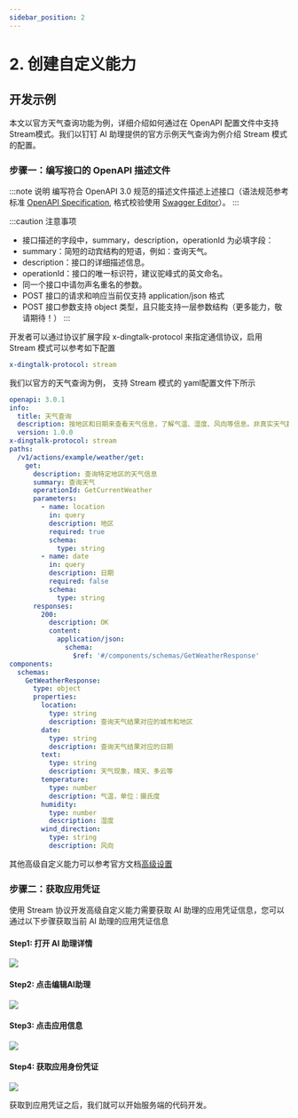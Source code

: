 ```yaml
---
sidebar_position: 2
---
```


# 2. 创建自定义能力


## 开发示例

本文以官方天气查询功能为例，详细介绍如何通过在 OpenAPI 配置文件中支持 Stream模式。我们以钉钉 AI 助理提供的官方示例天气查询为例介绍 Stream 模式的配置。

### 步骤一：编写接口的 OpenAPI 描述文件

:::note 说明
编写符合 OpenAPI 3.0 规范的描述文件描述上述接口（语法规范参考标准 [OpenAPI Specification](https://swagger.io/specification/?spm=ding_open_doc.document.0.0.5c252f20aEt5pw), 格式校验使用 [Swagger Editor](https://editor.swagger.io/?spm=ding_open_doc.document.0.0.5c252f20aEt5pw)）。
:::

:::caution 注意事项
* 接口描述的字段中，summary，description，operationId 为必填字段：
* summary：简短的动宾结构的短语，例如：查询天气。
* description：接口的详细描述信息。
* operationId：接口的唯一标识符，建议驼峰式的英文命名。
* 同一个接口中请勿声名重名的参数。
* POST 接口的请求和响应当前仅支持 application/json 格式
* POST 接口参数支持 object 类型，且只能支持一层参数结构（更多能力，敬请期待！）
:::

开发者可以通过协议扩展字段 x-dingtalk-protocol 来指定通信协议，启用 Stream 模式可以参考如下配置
```yaml
x-dingtalk-protocol: stream
```
我们以官方的天气查询为例， 支持 Stream 模式的 yaml配置文件下所示
```yaml
openapi: 3.0.1
info:
  title: 天气查询
  description: 按地区和日期来查看天气信息，了解气温、湿度、风向等信息。非真实天气数据，仅用于演示，请勿在生产中使用。
  version: 1.0.0
x-dingtalk-protocol: stream
paths:
  /v1/actions/example/weather/get:
    get:
      description: 查询特定地区的天气信息
      summary: 查询天气
      operationId: GetCurrentWeather
      parameters:
        - name: location
          in: query
          description: 地区
          required: true
          schema: 
            type: string
        - name: date
          in: query
          description: 日期
          required: false
          schema: 
            type: string
      responses:
        200:
          description: OK
          content:
            application/json:
              schema:
                $ref: '#/components/schemas/GetWeatherResponse'
components:
  schemas:
    GetWeatherResponse:
      type: object
      properties:
        location:
          type: string
          description: 查询天气结果对应的城市和地区
        date:
          type: string
          description: 查询天气结果对应的日期
        text:
          type: string
          description: 天气现象，晴天、多云等
        temperature:
          type: number
          description: 气温，单位：摄氏度
        humidity:
          type: number
          description: 湿度
        wind_direction:
          type: string
          description: 风向
```
其他高级自定义能力可以参考官方文档[高级设置](https://open.dingtalk.com/document/ai-dev/actions-advanced-settings)


### 步骤二：获取应用凭证
使用 Stream 协议开发高级自定义能力需要获取 AI 助理的应用凭证信息，您可以通过以下步骤获取当前 AI 助理的应用凭证信息

#### Step1: 打开 AI 助理详情
![](./get_ai_assistant_detail.png)
#### Step2: 点击编辑AI助理
![](./edit_ai_assistant.png)
#### Step3: 点击应用信息
![](./get_ai_detail.png)
#### Step4: 获取应用身份凭证
![](./get_app_info.png)

获取到应用凭证之后，我们就可以开始服务端的代码开发。



